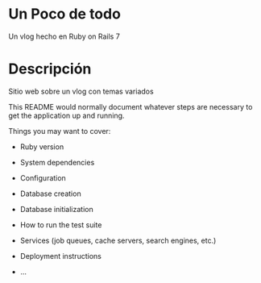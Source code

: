 # Un Poco de todo

Un vlog hecho en Ruby on Rails 7

# Descripción 
Sitio web sobre un vlog con temas variados 



This README would normally document whatever steps are necessary to get the
application up and running.

Things you may want to cover:

* Ruby version

* System dependencies

* Configuration

* Database creation

* Database initialization

* How to run the test suite

* Services (job queues, cache servers, search engines, etc.)

* Deployment instructions

* ...
